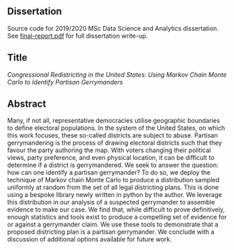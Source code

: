 ## Dissertation
Source code for 2019/2020 MSc Data Science and Analytics dissertation. See
[final-report.pdf](final-report.pdf) for full dissertation write-up. 

## Title 
*Congressional Redistricting in the United States: Using Markov Chain Monte Carlo to Identify Partisan Gerrymanders*

## Abstract

Many, if not all, representative democracies utilise geographic boundaries to
define electoral populations. In the system of the United States, on which
this work focuses, these so-called districts are subject to abuse. Partisan
gerrymandering is the process of drawing electoral districts such that they
favour the party authoring the map. With voters changing their political
views, party preference, and even physical location, it can be difficult to
determine if a district is gerrymandered. We seek to answer the question: how
can one identify a partisan gerrymander? To do so, we deploy the technique of
Markov chain Monte Carlo to produce a distribution sampled uniformly at random
from the set of all legal districting plans. This is done using a bespoke
library newly written in python by the author. We leverage this distribution
in our analysis of a suspected gerrymander to assemble evidence to make our
case. We find that, while difficult to prove definitively, enough statistics
and tools exist to produce a compelling set of evidence for or against a
gerrymander claim. We use these tools to demonstrate that a proposed
districting plan is a partisan gerrymander. We conclude with a discussion of
additional options available for future work.
